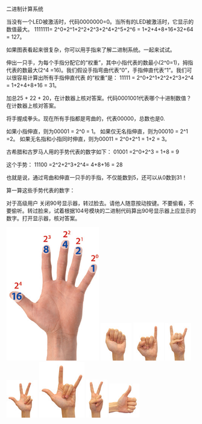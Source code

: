 二进制计算系统

当没有一个LED被激活时，代码0000000=0。当所有的LED被激活时，它显示的数值最大。
1111111= 2^0+2^1+2^2+2^3+2^4+2^5+2^6 = 1+2+4+8+16+32+64 = 127。

如果图表看起来很复杂，你可以用手指来了解二进制系统。一起来试试。

伸出一只手，为每个手指分配它的“权重”，其中小指代表的数最小(2^0=1)，拇指代表的数最大(2^4 =16)。我们假设手指弯曲代表“0”，手指伸直代表“1”。我们可以很容易计算出所有手指伸直代表
的“权重”是：
11111 = 2^0+2^1+2^2+2^3+2^4 = 1+2+4+8+16 = 31。

加总25 + 22 + 20，在计数器上核对答案。代码0001001代表哪个十进制数值？在计数器上核对答案。

将手握成拳头。现在所有手指都是弯曲的，代表00000，总数也是0.

如果小指伸直，则为00001 = 2^0 = 1。
如果仅无名指伸直，则为00010 = 2^1 =2。
如果无名指和小指同时伸直，则为00011 = 2^0+2^1 = 1+2 = 3。

古希腊和古罗马人用的手势代表的数字如下：
01001 =2^0+2^3 = 1+8 = 9

这个手势：
11100 =2^2+2^3+2^4= 4+8+16 = 28

也就是说，通过弯曲和伸直一只手的手指，不仅能数到5，还可以从0数到31！

算一算这些手势代表的数字：

对于高级用户
关闭90号显示器，转过脸去。请他人随意按动按键。不要偷看，不要偷听。转过脸来，试着根据104号模块的二进制代码算出90号显示器上应显示的数字。打开显示器，核对答案。

![](095p1.png)
![](095p2.png)
![](095p3.png)
![](095p4.png)
![](095p5.png)
![](095p6.png)
![](095p7.png)
![](095p8.png)